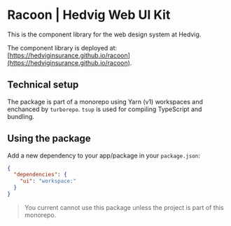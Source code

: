 # Racoon | Hedvig Web UI Kit

This is the component library for the web design system at Hedvig.

The component library is deployed at: [https://hedviginsurance.github.io/racoon](https://hedviginsurance.github.io/racoon).

## Technical setup

The package is part of a monorepo using Yarn (v1) workspaces and enchanced by `turborepo`. `tsup` is used for compiling TypeScript and bundling.

## Using the package

Add a new dependency to your app/package in your `package.json`:

```json
{
  "dependencies": {
    "ui": "workspace:"
  }
}
```

> You current cannot use this package unless the project is part of this monorepo.
